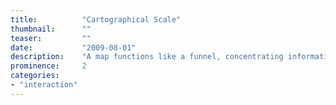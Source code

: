 ```yaml
---
title:			"Cartographical Scale"
thumbnail:		""
teaser:			""
date:			"2009-08-01"
description:	"A map functions like a funnel, concentrating information into a smaller manageable area depending on scale."
prominence:		2
categories:
- "interaction"
---
```


